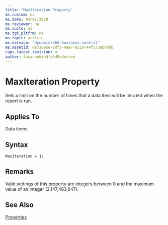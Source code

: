 ```yaml
---
title: "MaxIteration Property"
ms.custom: na
ms.date: 04/01/2020
ms.reviewer: na
ms.suite: na
ms.tgt_pltfrm: na
ms.topic: article
ms.service: "dynamics365-business-central"
ms.assetid: de72895e-8df3-4ae7-921d-44f5738bd4bb
caps.latest.revision: 4
author: SusanneWindfeldPedersen
---
```


 

# MaxIteration Property
Sets a limit on the number of times that a data item will be iterated when the report is run.  
  
## Applies To  
 Data items  

## Syntax
```
MaxIteration = 1;
```
  
## Remarks  
 Valid settings of this property are integers between 0 and the maximum value of an integer (2,147,483,647).  
  
## See Also  
 [Properties](devenv-properties.md)